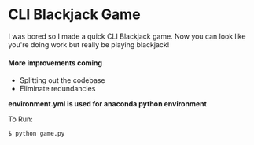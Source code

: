 # CLI Blackjack Game

I was bored so I made a quick CLI Blackjack game. Now you can look like you're doing work but really be playing blackjack!

#### More improvements coming
- Splitting out the codebase
- Eliminate redundancies

**environment.yml is used for anaconda python environment**


To Run:
```
$ python game.py
```
